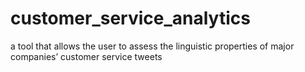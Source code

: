 # customer_service_analytics
 a tool that allows the user to assess the linguistic properties of major companies’ customer service tweets
